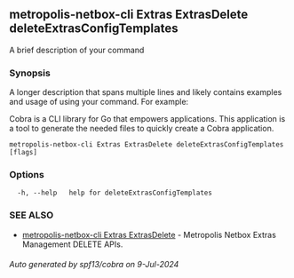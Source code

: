 ## metropolis-netbox-cli Extras ExtrasDelete deleteExtrasConfigTemplates

A brief description of your command

### Synopsis

A longer description that spans multiple lines and likely contains examples
and usage of using your command. For example:

Cobra is a CLI library for Go that empowers applications.
This application is a tool to generate the needed files
to quickly create a Cobra application.

```
metropolis-netbox-cli Extras ExtrasDelete deleteExtrasConfigTemplates [flags]
```

### Options

```
  -h, --help   help for deleteExtrasConfigTemplates
```

### SEE ALSO

* [metropolis-netbox-cli Extras ExtrasDelete]()	 - Metropolis Netbox Extras Management DELETE APIs.

###### Auto generated by spf13/cobra on 9-Jul-2024
